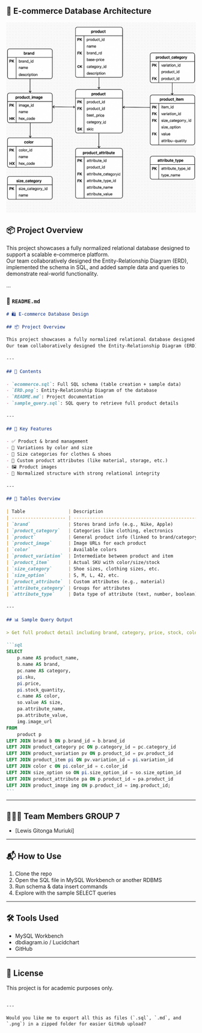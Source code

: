 ## 🛒 E-commerce Database Architecture



![E-commerce ERD](sqlimage.png)

## 📦 Project Overview

This project showcases a fully normalized relational database designed to support a scalable e-commerce platform.  
Our team collaboratively designed the Entity-Relationship Diagram (ERD), implemented the schema in SQL, and added sample data and queries to demonstrate real-world functionality.

...

### 🛒 `README.md`

````markdown
# 🛍️ E-commerce Database Design

## 📦 Project Overview

This project showcases a fully normalized relational database designed to support a scalable e-commerce platform.  
Our team collaboratively designed the Entity-Relationship Diagram (ERD), implemented the schema in SQL, and added sample data and queries to demonstrate real-world functionality.

---

## 📘 Contents

- `ecommerce.sql`: Full SQL schema (table creation + sample data)
- `ERD.png`: Entity-Relationship Diagram of the database
- `README.md`: Project documentation
- `sample_query.sql`: SQL query to retrieve full product details

---

## 🧠 Key Features

- ✅ Product & brand management
- 🎨 Variations by color and size
- 📏 Size categories for clothes & shoes
- 🧵 Custom product attributes (like material, storage, etc.)
- 🖼️ Product images
- 🔄 Normalized structure with strong relational integrity

---

## 🧰 Tables Overview

| Table                | Description                                     |
| -------------------- | ----------------------------------------------- |
| `brand`              | Stores brand info (e.g., Nike, Apple)           |
| `product_category`   | Categories like clothing, electronics           |
| `product`            | General product info (linked to brand/category) |
| `product_image`      | Image URLs for each product                     |
| `color`              | Available colors                                |
| `product_variation`  | Intermediate between product and item           |
| `product_item`       | Actual SKU with color/size/stock                |
| `size_category`      | Shoe sizes, clothing sizes, etc.                |
| `size_option`        | S, M, L, 42, etc.                               |
| `product_attribute`  | Custom attributes (e.g., material)              |
| `attribute_category` | Groups for attributes                           |
| `attribute_type`     | Data type of attribute (text, number, boolean)  |

---

## 📊 Sample Query Output

> Get full product detail including brand, category, price, stock, color, size, image, and attributes.

```sql
SELECT
    p.name AS product_name,
    b.name AS brand,
    pc.name AS category,
    pi.sku,
    pi.price,
    pi.stock_quantity,
    c.name AS color,
    so.value AS size,
    pa.attribute_name,
    pa.attribute_value,
    img.image_url
FROM
    product p
LEFT JOIN brand b ON p.brand_id = b.brand_id
LEFT JOIN product_category pc ON p.category_id = pc.category_id
LEFT JOIN product_variation pv ON p.product_id = pv.product_id
LEFT JOIN product_item pi ON pv.variation_id = pi.variation_id
LEFT JOIN color c ON pi.color_id = c.color_id
LEFT JOIN size_option so ON pi.size_option_id = so.size_option_id
LEFT JOIN product_attribute pa ON p.product_id = pa.product_id
LEFT JOIN product_image img ON p.product_id = img.product_id;
```
````

---

## 🧑‍🤝‍🧑 Team Members GROUP 7

- [Lewis Gitonga Muriuki]

---

## 📬 How to Use

1. Clone the repo
2. Open the SQL file in MySQL Workbench or another RDBMS
3. Run schema & data insert commands
4. Explore with the sample SELECT queries

---

## 🛠️ Tools Used

- MySQL Workbench
- dbdiagram.io / Lucidchart
- GitHub

---

## 🚀 License

This project is for academic purposes only.

```

---

Would you like me to export all this as files (`.sql`, `.md`, and `.png`) in a zipped folder for easier GitHub upload?
```
